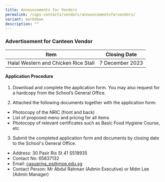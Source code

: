 ```yaml
---
title: Announcements for Vendors
permalink: /caps-contacts/vendors/announcementsforvendors/
variant: markdown
description: ""
---
```

### **Advertisement for Canteen Vendor**



| Item| Closing Date|
| -------- | -------- | 
|Halal Western and Chicken Rice Stall   | 7 December 2023     |



     

#### Application Procedure

1. Download and complete the application form. You may also request for a hardcopy from the School’s General Office.
[](/files/application%20form%20for%20canteen%20stalls.pdf)

2. Attached the following documents together with the application form:
* Photocopy of the NRIC (front and back)
* List of proposed menu and pricing for all items
* Photocopy of relevant certificates such as Basic Food Hygiene Course, etc
3.  Submit the completed application form and documents by closing date to the School's General Office.
* Address: 30 Pasir Ris St 41 S518935
* Contact No: 65837132
* Email: casuarina_ps@moe.edu.sg
* Contact Person: Mr Abdul Rahman (Admin Executive) or Mdm Lee (Admin Manager)